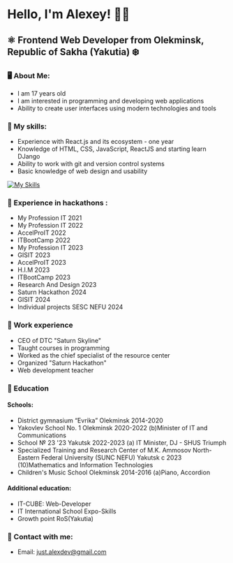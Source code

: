 # Hello, I'm Alexey! 👋🏻

## ⚛️ Frontend Web Developer from Olekminsk, Republic of Sakha (Yakutia) ❄️

### 🖥️ About Me:

- I am 17 years old
- I am interested in programming and developing web applications
- Ability to create user interfaces using modern technologies and tools

### 🧠 My skills:

- Experience with React.js and its ecosystem - one year
- Knowledge of HTML, CSS, JavaScript, ReactJS and starting learn DJango
- Ability to work with git and version control systems
- Basic knowledge of web design and usability

[![My Skills](https://skillicons.dev/icons?i=html,css,js,react,tailwindcss,django,figma,git,github,linux,cpp)](https://skillicons.dev)

### 💎 Experience in hackathons :

- My Profession IT 2021
- My Profession IT 2022
- AccelProIT 2022
- ITBootCamp 2022
- My Profession IT 2023
- GISIT 2023
- AccelProIT 2023
- H.I.M 2023
- ITBootCamp 2023
- Research And Design 2023
- Saturn Hackathon 2024
- GISIT 2024
- Individual projects SESC NEFU 2024

### 💾 Work experience

- CEO of DTC "Saturn Skyline"
- Taught courses in programming
- Worked as the chief specialist of the resource center
- Organized "Saturn Hackathon"
- Web development teacher

### 📕 Education
#### Schools:
- District gymnasium “Evrika” Olekminsk 2014-2020
- Yakovlev School No. 1 Olekminsk 2020-2022 (b)Minister of IT and Communications
- School № 23 '23 Yakutsk 2022-2023 (a) IT Minister, DJ - SHUS Triumph
- Specialized Training and Research Center of M.K. Ammosov North-Eastern Federal University (SUNC NEFU) Yakutsk c 2023 (10)Mathematics and Information Technologies
- Children's Music School Olekminsk 2014-2016 (a)Piano, Accordion

#### Additional education:
- IT-CUBE: Web-Developer
- IT International School Expo-Skills
- Growth point RoS(Yakutia)


### 📧 Contact with me:

- Email: just.alexdev@gmail.com

